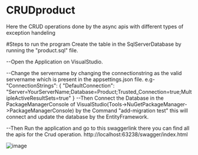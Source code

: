 # CRUDproduct
 
Here the CRUD operations done by the async apis with different types of exception handeling

#Steps to run the program 
Create the table in the SqlServerDatabase by running the "product.sql" file.

--Open the Application on VisualStudio.

--Change the servername by changing the connectionstring as the valid servername which is present in the appsettings.json file.
   e.g-
        "ConnectionStrings": { "DefaultConnection": "Server=YourServerName;Database=Product;Trusted_Connection=true;MultipleActiveResultSets=true" }
--Then Connect the Database in the PackageManagerConsole of VisualStudio(Tools->NuGetPackageManager->PackageManagerConsole) by the Command "add-migration test" this will connect and update the database by the EntityFramework.

--Then Run the application and go to this swaggerlink there you can find all the apis for the Crud operation.
 http://localhost:63238/swagger/index.html 
 
 ![image](https://user-images.githubusercontent.com/55780931/142731404-0aa6ee52-0d63-41dd-8faf-3cdcc74e12a9.png)

